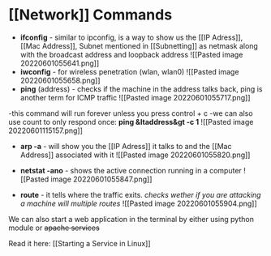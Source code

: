 # [[Network]] Commands

- **ifconfig** - similar to ipconfig, is a way to show us the [[IP Adress]], [[Mac Address]], Subnet mentioned in [[Subnetting]] as netmask along with the broadcast address and loopback address
![[Pasted image 20220601055641.png]]
- **iwconfig** - for wireless penetration (wlan, wlan0)
![[Pasted image 20220601055658.png]]
- **ping** (address) - checks if the machine in the address talks back, ping is another term for ICMP traffic 
![[Pasted image 20220601055717.png]]

-this command will run forever unless you press control + c
-we can also use count to only respond once: **ping &ltaddress&gt -c 1**
![[Pasted image 20220601115157.png]]

- **arp -a** - will show you the [[IP Adress]] it talks to and the [[Mac Address]] associated with it
![[Pasted image 20220601055820.png]]

- **netstat -ano** - shows the active connection running in a computer
![[Pasted image 20220601055847.png]]


- **route** - it tells where the traffic exits. *checks wether if you are attacking a machine will multiple routes*
![[Pasted image 20220601055904.png]]


We can also start a web application in the terminal by either using python module or ~~apache services~~

Read it here: [[Starting a Service in Linux]]
